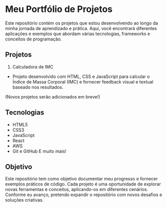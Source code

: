 # Meu Portfólio de Projetos

Este repositório contém os projetos que estou desenvolvendo ao longo da minha jornada de aprendizado e prática. Aqui, você encontrará diferentes aplicações e exemplos que abordam várias tecnologias, frameworks e conceitos de programação.

## Projetos

1. Calculadora de IMC

- Projeto desenvolvido com HTML, CSS e JavaScript para calcular o Índice de Massa Corporal (IMC) e fornecer feedback visual e textual baseado nos resultados.

(Novos projetos serão adicionados em breve!)

## Tecnologias

- HTML5
- CSS3
- JavaScript
- React
- AWS
- Git e GitHub
  E muito mais!

## Objetivo

Este repositório tem como objetivo documentar meu progresso e fornecer exemplos práticos de código. Cada projeto é uma oportunidade de explorar novas ferramentas e conceitos, aplicando-os em diferentes cenários. Conforme eu avanço, pretendo expandir o repositório com novos desafios e soluções criativas.
